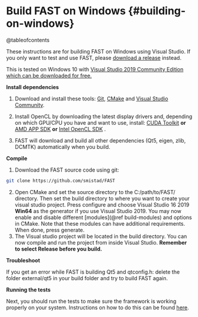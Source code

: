 Build FAST on Windows {#building-on-windows}
===========================================
@tableofcontents

These instructions are for building FAST on Windows using Visual Studio. If you only want to test and use FAST, please [download a release](https://github.com/smistad/FAST/releases) instead.

This is tested on Windows 10 with [Visual Studio 2019 Community Edition which can be downloaded for free.](https://www.visualstudio.com/downloads/)

**Install dependencies**

1. Download and install these tools: [Git](https://git-scm.com/download/win), [CMake](https://www.cmake.org) and [Visual Studio Community](https://visualstudio.microsoft.com/vs/community/).

2. Install OpenCL by downloading the latest display drivers and, depending on which GPU/CPU you have and want to use, install: [CUDA Toolkit](https://developer.nvidia.com/cuda-downloads) **or** [AMD APP SDK](http://developer.amd.com/tools-and-sdks/opencl-zone/amd-accelerated-parallel-processing-app-sdk/) **or** [Intel OpenCL SDK](https://software.intel.com/en-us/opencl-sdk) .

3. FAST will download and build all other dependencies (Qt5, eigen, zlib, DCMTK) automatically when you build.

**Compile**

1. Download the FAST source code using git:
```bash
git clone https://github.com/smistad/FAST
```
2. Open CMake and set the source directory to the C:/path/to/FAST/ directory. 
   Then set the build directory to where you want to create your visual studio project. 
   Press configure and choose Visual Studio 16 2019 **Win64** as the generator if you use Visual Studio 2019. 
   You may now enable and disable different [modules](@ref build-modules) and options in CMake.
   Note that these modules can have additional requirements. When done, press generate.
3. The Visual studio project will be located in the build directory. 
   You can now compile and run the project from inside Visual Studio. 
   **Remember to select Release before you build.**

**Troubleshoot**

If you get an error while FAST is building Qt5 and qtconfig.h: delete the folder external/qt5 in your build folder and try to build FAST again.

**Running the tests**

Next, you should run the tests to make sure the framework is working properly on your system. Instructions on how to do this can be found [here](https://github.com/smistad/FAST/wiki/Running-the-tests).
